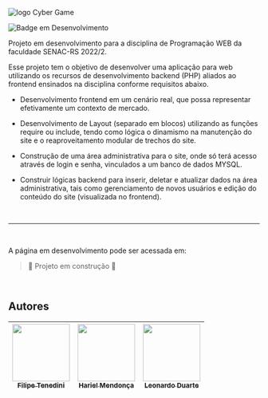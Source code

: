 ![logo Cyber Game](https://user-images.githubusercontent.com/95362445/199482867-6979945a-ee7d-4430-8e2f-dcbbf2771988.jpg)




![Badge em Desenvolvimento](http://img.shields.io/static/v1?label=STATUS&message=EM%20DESENVOLVIMENTO&color=GREEN&style=for-the-badge)

Projeto em desenvolvimento para a disciplina de Programação WEB da faculdade SENAC-RS 2022/2.

Esse projeto tem o objetivo de desenvolver uma aplicação para web utilizando os recursos de
desenvolvimento backend (PHP) aliados ao frontend ensinados na disciplina conforme requisitos abaixo.

* Desenvolvimento frontend em um cenário real, que possa representar efetivamente um
contexto de mercado.

* Desenvolvimento de Layout (separado em blocos) utilizando as funções require ou include, tendo como
lógica o dinamismo na manutenção do site e o reaproveitamento modular de trechos do site.

* Construção de uma área administrativa para o site, onde só terá acesso através de login e
senha, vinculados a um banco de dados MYSQL.

* Construir lógicas backend para inserir, deletar e atualizar dados na área administrativa, tais como
gerenciamento de novos usuários e edição do conteúdo do site (visualizada no frontend).

<br><hr><br>

A página em desenvolvimento pode ser acessada em:
> :construction: Projeto em construção :construction: 

<br>

## Autores

|  [<img src="https://avatars.githubusercontent.com/u/105571583?v=4" width=115><br><sub>Filipe Tenedini</sub>](https://github.com/FilipeTenedini) | [<img src="https://avatars.githubusercontent.com/u/104042556?v=4" width=115><br><sub>Hariel Mendonça</sub>](https://github.com/Hariel007) | [<img src="https://avatars.githubusercontent.com/u/95362445?v=4" width=115><br><sub>Leonardo Duarte</sub>](https://github.com/leo-md) |
| :---: | :---: | :---: |
